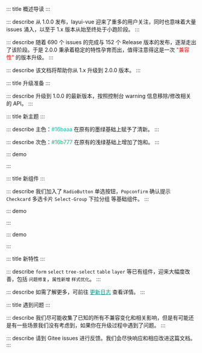 ::: title 概述导读
:::

::: describe 从 1.0.0 发布，layui-vue 迎来了重多的用户关注，同时也意味着大量 issues 涌入，以至于 1.x 版本从始至终处于小跑阶段。
:::

::: describe 随着 690 个 issues 的完成与 152 个 Release 版本的发布，逐渐走出了该阶段。于是 2.0.0 秉承着稳定的特性孕育而出，值得注意得这是一次  <span style="color:red">"兼容性"</span> 的版本升级。
:::

::: describe 该文档将帮助你从 1.x 升级到 2.0.0 版本。
:::

::: title 升级准备
:::

::: describe 升级到 1.0.0 的最新版本，按照控制台 warning 信息移除/修改相关的 API。
:::

::: title 新主题
:::

::: describe 主色：<span style="color:#16baaa;">#16baaa</span> 在原有的墨绿基础上赋予了清新。
:::

::: describe 次色：<span style="color:#16b777;">#16b777</span> 在原有的浅绿基础上增加了饱和。
:::

::: demo

<template>
    <ul class="layui-row layui-col-space15">
        <li class="layui-col-sm6">
            <div style="background-color: #16baaa;padding:10px;color:whitesmoke;padding:30px;border-radius:2px;">
                <p>#16baaa</p>
                <p tips="">主色调</p>
            </div>
        </li>
        <li class="layui-col-sm6">
            <div style="background-color: #16b777;padding:10px;color:whitesmoke;padding:30px;border-radius:2px;">
                <p>#16b777</p>
                <p tips="">次色调</p>
            </div>
        </li>
    </ul>
</template>

<script setup>
import { ref } from 'vue';
</script>

:::

::: title 新组件
:::

::: describe 我们加入了 `RadioButton` 单选按钮，`Popconfirm` 确认提示 `Checkcard` 多选卡片 `Select-Group` 下拉分组 等基础组件。
:::

::: demo

<template>
    <lay-space>
        <lay-radio-group name="action" v-model="selected" @change="change">
            <lay-radio-button value="1">写作</lay-radio-button>
            <lay-radio-button value="2">画画</lay-radio-button>
            <lay-radio-button value="3">运动</lay-radio-button>
        </lay-radio-group>
        <lay-select v-model="value" placeholder="Please select">
            <template  v-for="option in options">
                <lay-select-option-group :label="option.label">
                    <template v-for="children in option.children">
                        <lay-select-option :value="children.value" :label="children.label"></lay-select-option>
                    </template>
                </lay-select-option-group>
            </template>
        </lay-select>
        <lay-popconfirm content="不知江月待何人,但见长江送流水。" :is-dark="false">
            <lay-button type="primary">Popconfirm</lay-button>
        </lay-popconfirm>
    </lay-space>
</template>

<script setup>
import { ref } from 'vue'

const selected = ref("1");

const value = ref(null);
    
const change = function( current ) {
    console.log("当前值:" + current)
}

const options = ref([
    {
        label: "分组",
        children: [
            {
                label: "运动",
                value: 0
            },
            {
                label: "编码",
                value: 1
            },
            {
                label: "运动",
                value: 2
            }
        ]
    },
    {
        label: "分组",
        children: [
            {
                label: "运动",
                value: 3
            },
            {
                label: "编码",
                value: 4
            },
            {
                label: "运动",
                value: 5
            }
        ]
    }
]);
</script>

:::

::: demo

<template>
  <lay-checkcard-group v-model="checked" @change="groupChange">
    <lay-checkcard
      value="1"
      avatar="https://portrait.gitee.com/uploads/avatars/namespace/2849/8547475_layui-vue_1645856954.png"
      title="标题"
      description="选择一个由流程编排提供的典型用户案例，可以从中学习到流程编排很多设计理念。">
  </lay-checkcard>
   <lay-checkcard
      value="4"
      avatar="https://portrait.gitee.com/uploads/avatars/namespace/2849/8547475_layui-vue_1645856954.png"
      title="标题"
      description="选择一个由流程编排提供的典型用户案例，可以从中学习到流程编排很多设计理念。">
  </lay-checkcard>
  <lay-checkcard
      disabled
      avatar="https://portrait.gitee.com/uploads/avatars/namespace/2849/8547475_layui-vue_1645856954.png"
      title="标题"
      description="选择一个由流程编排提供的典型用户案例，可以从中学习到流程编排很多设计理念。">
  </lay-checkcard>
  </lay-checkcard-group>
</template>

<script>
import { ref } from 'vue'

export default {
  setup() {
    const checked = ref(['1', '2', '3'])

    const groupChange = (val) => {
      console.log(val, 2232)
    }
    return {
      checked,
      groupChange
    }
  }
}
</script>

:::

::: title 新特性
:::

::: describe `form` `select` `tree-select` `table` `layer` 等已有组件，迎来大幅度改善，包括 `问题修复`，`属性新增` `样式优化`。
:::

::: describe 如需了解更多，可前往 <a style="color:#009688;" href="http://www.layui-vue.com/zh-CN/guide/changelog">更新日志</a> 查看详情。
:::

::: title 遇到问题
:::

::: describe 我们尽可能收集了已知的所有不兼容变化和相关影响，但是有可能还是有一些场景我们没有考虑到，如果你在升级过程中遇到了问题。
:::

::: describe 请到 Gitee issues 进行反馈。我们会尽快响应和相应改进这篇文档。
:::